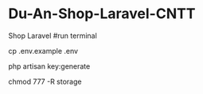 # Du-An-Shop-Laravel-CNTT
Shop Laravel
#run terminal

cp .env.example .env

php artisan key:generate

chmod 777 -R  storage
